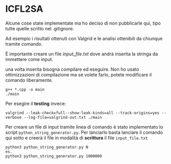 # ICFL2SA

Alcune cose state implementate ma ho deciso di non pubblicarle qui, tipo tutte quelle scritto nel .gitignore.

Ad esempio i risultati ottenuti con Valgrid e le analisi ottenibili da chiunque tramite comando.

È importante creare un file *input_file.txt* dove andrà inserita la stringa da immettere come input.

una volta inserita bisogna compilare ed eseguire. Non ho usato ottimizzazioni di compilazione ma se volete farlo, potete modificare il comando liberamente.

```
g++ *.cpp -o main
./main
```

Per esegire il **testing** invece:

```
valgrind --leak-check=full--show-leak-kinds=all --track-origins=yes --verbose --log-file=valgrind-out.txt ./main
```

Per creare un file di input tramite linea di comando è stato implementato lo script `python_string_generator.py`.
Per lanciarlo basta lanciare il comando qui sotto e creerà il file in modalità di **scrittura** il file `input_file.txt`

```
python3 python_string_generator.py N
es.
python3 python_string_generator.py 1000000
```